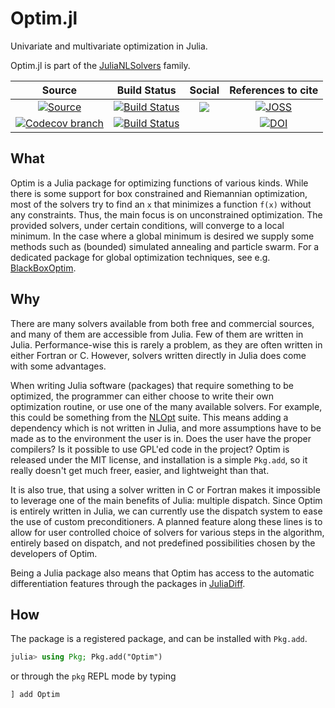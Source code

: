 # Optim.jl

Univariate and multivariate optimization in Julia.

Optim.jl is part of the [JuliaNLSolvers](https://github.com/JuliaNLSolvers) family.

| **Source**  | **Build Status** | **Social** | **References to cite** |
|:-:|:-:|:-:|:-:|
| [![Source](https://img.shields.io/badge/GitHub-source-green.svg)](https://github.com/JuliaNLSolvers/Optim.jl) |  [![Build Status](https://travis-ci.org/JuliaNLSolvers/Optim.jl.svg?branch=master)](https://travis-ci.org/JuliaNLSolvers/Optim.jl) | [![](https://badges.gitter.im/JuliaNLSolvers/Optim.jl.svg)](https://gitter.im/JuliaNLSolvers/Optim.jl) | [![JOSS](http://joss.theoj.org/papers/10.21105/joss.00615/status.svg)](https://doi.org/10.21105/joss.00615) |
| [![Codecov branch](https://img.shields.io/codecov/c/github/JuliaNLSolvers/Optim.jl/master.svg)](https://codecov.io/gh/JuliaNLSolvers/Optim.jl) |[![Build Status](https://ci.appveyor.com/api/projects/status/prp8ygfp4rr9tafe?svg=true)](https://ci.appveyor.com/project/blegat/optim-jl) |  | [![DOI](https://zenodo.org/badge/3933868.svg)](https://zenodo.org/badge/latestdoi/3933868) |


## What
Optim is a Julia package for optimizing functions of
various kinds. While there is some support for box constrained and Riemannian optimization, most
of the solvers try to find an ``x`` that minimizes a function ``f(x)`` without any constraints.
Thus, the main focus is on unconstrained optimization.
The provided solvers, under certain conditions, will converge to a local minimum.
In the case where a global minimum is desired we supply some methods such as (bounded) simulated annealing and particle swarm. For a dedicated package for global optimization techniques, see e.g. [BlackBoxOptim](https://github.com/robertfeldt/BlackBoxOptim.jl).

## Why
There are many solvers available from both free and commercial sources, and many
of them are accessible from Julia. Few of them are written in Julia.
Performance-wise this is rarely a problem, as they are often written in either
Fortran or C. However, solvers written directly in Julia
does come with some advantages.

When writing Julia software (packages) that require something to be optimized, the programmer
can either choose to write their own optimization routine, or use one of the many
available solvers. For example, this could be something from the [NLOpt](https://github.com/JuliaOpt/NLopt.jl) suite.
This means adding a dependency which is not written in Julia, and more assumptions
have to be made as to the environment the user is in. Does the user have the proper
compilers? Is it possible to use GPL'ed code in the project? Optim is released
under the MIT license, and installation is a simple `Pkg.add`, so it really doesn't
get much freer, easier, and lightweight than that.

It is also true, that using a solver written in C or Fortran makes it impossible to leverage one
of the main benefits of Julia: multiple dispatch. Since Optim is entirely written
in Julia, we can currently use the dispatch system to ease the use of custom preconditioners.
A planned feature along these lines is to allow for user controlled choice of solvers
for various steps in the algorithm, entirely based on dispatch, and not predefined
possibilities chosen by the developers of Optim.

Being a Julia package also means that Optim has access to the automatic differentiation
features through the packages in [JuliaDiff](http://www.juliadiff.org/).

## How

The package is a registered package, and can be installed with `Pkg.add`.

```julia
julia> using Pkg; Pkg.add("Optim")
```
or through the `pkg` REPL mode by typing
```
] add Optim
```

